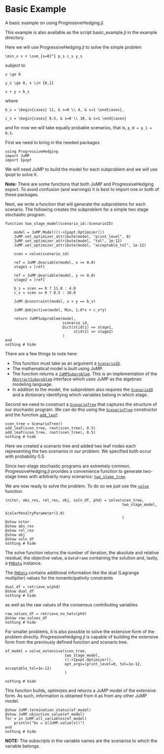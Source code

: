 # Basic Example

A basic example on using ProgressiveHedging.jl.

This example is also available as the script basic_example.jl in the example directory.

Here we will use ProgressiveHedging.jl to solve the simple problem

``\min_x x + \sum_{s=0}^1 p_s c_s y_s``

subject to

``x \ge 0``

``y_s \ge 0, s \in {0,1}``

``x + y = b_s``

where

``
b_s = \begin{cases} 11, & s=0 \\ 4, & s=1 \end{cases},
``

``
c_s = \begin{cases} 0.5, & s=0 \\ 10, & s=1 \end{cases}
``

and for now we will take equally probable scenarios, that is, ``p_0 = p_1 = 0.5``.

First we need to bring in the needed packages

```@example basic
using ProgressiveHedging
import JuMP
import Ipopt
```

We will need JuMP to build the model for each subproblem and we will use Ipopt to solve it.

**Note:** There are some functions that both JuMP and ProgressiveHedging export. To avoid confusion (and warnings) it is best to import one or both of these packages.

Next, we write a function that will generate the subproblems for each scenario. The following creates the subproblem for a simple two stage stochastic program.

```@example basic
function two_stage_model(scenario_id::ScenarioID)

    model = JuMP.Model(()->Ipopt.Optimizer())
    JuMP.set_optimizer_attribute(model, "print_level", 0)
    JuMP.set_optimizer_attribute(model, "tol", 1e-12)
    JuMP.set_optimizer_attribute(model, "acceptable_tol", 1e-12)

    scen = value(scenario_id)

    ref = JuMP.@variable(model, x >= 0.0)
    stage1 = [ref]

    ref = JuMP.@variable(model, y >= 0.0)
    stage2 = [ref]

    b_s = scen == 0 ? 11.0 : 4.0
	c_s = scen == 0 ? 0.5 : 10.0

    JuMP.@constraint(model, x + y == b_s)

    JuMP.@objective(model, Min, 1.0*x + c_s*y)

    return JuMPSubproblem(model,
                          scenario_id,
                          Dict(stid(1) => stage1,
                               stid(2) => stage2)
                          )
end
nothing # hide
```

There are a few things to note here:
* This function must take as an argument a [`ScenarioID`](@ref).
* The mathematical model is built using JuMP.
* The function returns a [`JuMPSubproblem`](@ref). This is an implementation of the [`AbstractSubproblem`](@ref) interface which uses JuMP as the algebraic modeling language.
* In addition to the model, the subproblem also requires the [`ScenarioID`](@ref) and a dictionary identifying which variables belong in which stage.

Second we need to construct a [`ScenarioTree`](@ref) that captures the structure of our stochastic program. We can do this using the [`ScenarioTree`](@ref) constructor and the function [`add_leaf`](@ref):

```@example basic
scen_tree = ScenarioTree()
add_leaf(scen_tree, root(scen_tree), 0.5)
add_leaf(scen_tree, root(scen_tree), 0.5)
nothing # hide
```

Here we created a scenario tree and added two leaf nodes each representing the two scenarios in our problem. We specified both occur with probability 0.5.

Since two-stage stochastic programs are extremely common, ProgressiveHedging.jl provides a convenience function to generate two-stage trees with arbitrarily many scenarios: [`two_stage_tree`](@ref).

We are now ready to solve the problem. To do so we just use the [`solve`](@ref) function.

```@example basic
(niter, abs_res, rel_res, obj, soln_df, phd) = solve(scen_tree,
                                                     two_stage_model,
                                                     ScalarPenaltyParameter(1.0)
                                                     )
@show niter
@show abs_res
@show rel_res
@show obj
@show soln_df
nothing # hide
```

The solve function returns the number of iteration, the absolute and relative residual, the objective value, a `DataFrame` containing the solution and, lastly, a [`PHData`](@ref) instance.

The [`PHData`](@ref) contains additional information like the dual (Lagrange multiplier) values for the nonanticipativity constraints

```@example basic
dual_df = retrieve_w(phd)
@show dual_df
nothing # hide
```

as well as the raw values of the consensus contributing variables

```@example basic
raw_values_df = retrieve_no_hats(phd)
@show raw_values_df
nothing # hide
```

For smaller problems, it is also possible to solve the extensive form of the problem directly. ProgressiveHedging.jl is capable of building the extensive form from the previously defined function and scenario tree.

```@example basic
ef_model = solve_extensive(scen_tree,
                           two_stage_model,
                           ()->Ipopt.Optimizer(),
                           opt_args=(print_level=0, tol=1e-12, acceptable_tol=1e-12)
                           )

nothing # hide
```

This function builds, optimizes and returns a JuMP model of the extensive form. As such, information is obtained from it as from any other JuMP model.

```@example basic
@show JuMP.termination_status(ef_model)
@show JuMP.objective_value(ef_model)
for v in JuMP.all_variables(ef_model)
    println("$v = $(JuMP.value(v))")
end
nothing # hide
```

**NOTE:** The subscripts in the variable names are the scenarios to which the variable belongs.
